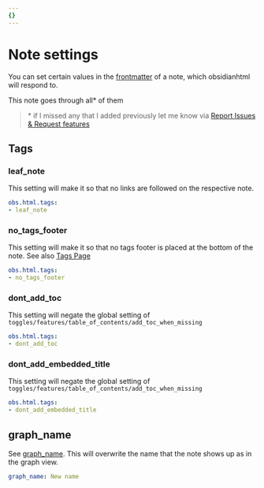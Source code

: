 ```yaml
---
{}
---
```

# Note settings   
   
You can set certain values in the [frontmatter](https://help.obsidian.md/Advanced+topics/YAML+front+matter) of a note, which obsidianhtml will respond to.   
   
This note goes through all\* of them   
   
> \*  if I missed any that I added previously let me know via [Report Issues & Request features](../../General%20Information/Report%20Issues%20%26%20Request%20features.md)   
   
## Tags   
### leaf_note   
This setting will make it so that no links are followed on the respective note.   
   
``` yaml
obs.html.tags:
- leaf_note
```
   
   
### no_tags_footer   
This setting will make it so that no tags footer is placed at the bottom of the note. See also [Tags Page](../../Configurations/Features/Tags%20Page.md#tags-list-in-note)   
   
``` yaml
obs.html.tags:
- no_tags_footer
```
   
   
### dont_add_toc   
This setting will negate the global setting of `toggles/features/table_of_contents/add_toc_when_missing`   
   
``` yaml
obs.html.tags:
- dont_add_toc
```
   
   
### dont_add_embedded_title   
This setting will negate the global setting of `toggles/features/table_of_contents/add_toc_when_missing`   
   
``` yaml
obs.html.tags:
- dont_add_embedded_title
```
   
   
   
   
## graph_name   
See [ graph_name](../../Configurations/Features/Graph%20view.md#overwrite-the-name-of-a-note-in-the-graph-view-). This will overwrite the name that the note shows up as in the graph view.   
   
``` yaml
graph_name: New name
```
